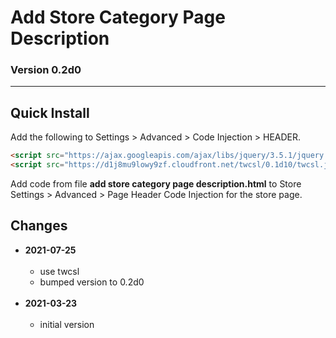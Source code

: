 # Add Store Category Page Description

### Version 0.2d0

---

## Quick Install

Add the following to Settings > Advanced > Code Injection > HEADER.

```html
<script src="https://ajax.googleapis.com/ajax/libs/jquery/3.5.1/jquery.min.js"></script>
<script src="https://d1j8mu9lowy9zf.cloudfront.net/twcsl/0.1d10/twcsl.js"></script>
```

Add code from file **add store category page description.html** to
Store Settings > Advanced > Page Header Code Injection for the store page.

## Changes

* **2021-07-25**
<br><br>
  * use twcsl
  * bumped version to 0.2d0
  <br><br>
* **2021-03-23**
<br><br>
  * initial version
